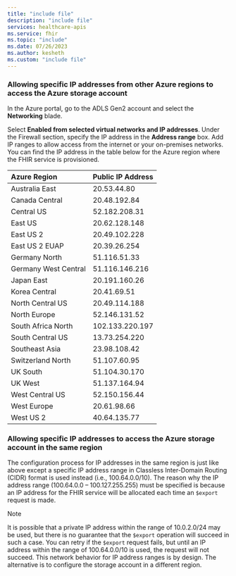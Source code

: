 ```yaml
---
title: "include file"
description: "include file"
services: healthcare-apis
ms.service: fhir
ms.topic: "include"
ms.date: 07/26/2023
ms.author: kesheth
ms.custom: "include file"
---
```


### Allowing specific IP addresses from other Azure regions to access the Azure storage account

In the Azure portal, go to the ADLS Gen2 account and select the **Networking** blade. 
   
Select **Enabled from selected virtual networks and IP addresses**. Under the Firewall section, specify the IP address in the **Address range** box. Add IP ranges to allow access from the internet or your on-premises networks. You can find the IP address in the table below for the Azure region where the FHIR service is provisioned.

|**Azure Region**         |**Public IP Address** |
|:----------------------|:-------------------|
| Australia East       | 20.53.44.80       |
| Canada Central       | 20.48.192.84      |
| Central US           | 52.182.208.31     |
| East US              | 20.62.128.148     |
| East US 2            | 20.49.102.228     |
| East US 2 EUAP       | 20.39.26.254      |
| Germany North        | 51.116.51.33      |
| Germany West Central | 51.116.146.216    |
| Japan East           | 20.191.160.26     |
| Korea Central        | 20.41.69.51       |
| North Central US     | 20.49.114.188     |
| North Europe         | 52.146.131.52     |
| South Africa North   | 102.133.220.197   |
| South Central US     | 13.73.254.220     |
| Southeast Asia       | 23.98.108.42      |
| Switzerland North    | 51.107.60.95      |
| UK South             | 51.104.30.170     |
| UK West              | 51.137.164.94     |
| West Central US      | 52.150.156.44     |
| West Europe          | 20.61.98.66       |
| West US 2            | 40.64.135.77      |

### Allowing specific IP addresses to access the Azure storage account in the same region

The configuration process for IP addresses in the same region is just like above except a specific IP address range in Classless Inter-Domain Routing (CIDR) format is used instead (i.e., 100.64.0.0/10). The reason why the IP address range (100.64.0.0 – 100.127.255.255) must be specified is because an IP address for the FHIR service will be allocated each time an `$export` request is made.

> [!NOTE] 
> It is possible that a private IP address within the range of 10.0.2.0/24 may be used, but there is no guarantee that the `$export` operation will succeed in such a case. You can retry if the `$export` request fails, but until an IP address within the range of 100.64.0.0/10 is used, the request will not succeed. This network behavior for IP address ranges is by design. The alternative is to configure the storage account in a different region.
